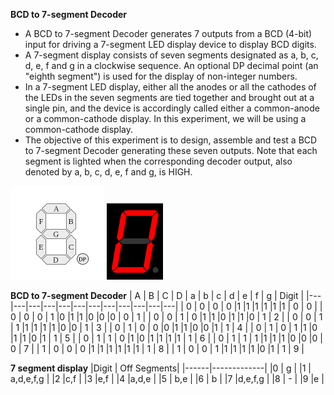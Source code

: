 **BCD to 7-segment Decoder**

- A BCD to 7-segment Decoder generates 7 outputs from a BCD (4-bit) input for driving a 7-segment LED display device to display BCD digits. 
- A 7-segment display consists of seven segments designated as a, b, c, d, e, f and g in a clockwise sequence. An optional DP decimal point (an "eighth segment") is used for the display of non-integer numbers. 
- In a 7-segment LED display, either all the anodes or all the cathodes of the LEDs in the seven segments are tied together and brought out at a single pin, and the device is accordingly called either a common-anode or a common-cathode display. In this experiment, we will be using a common-cathode display. 
- The objective of this experiment is to design, assemble and test a BCD to 7-segment Decoder generating these seven outputs. Note that each segment is lighted when the corresponding decoder output, also denoted by a, b, c, d, e, f and g, is HIGH.

<img width="150px" src="images/7_segment_display_labeled.png">  <img src="images/7-segments_Indicator.gif">

**BCD to 7-segment Decoder**
| A | B | C | D | a | b | c | d | e | f | g | Digit |
|---|---|---|---|---|---|---|---|---|---|---|---|
| 0 | 0 |	0  | 	0  |1  |1  |1  |1  |1  |1  | 0  | 0  |
| 0 | 0 | 	0  | 	1  |0  |1  |1  |0  |0  |0  | 0  | 1  |
| 0 | 0 |	1  |	0  |1  |1  |0  |1  |1  |0  | 1  | 2  |
| 0 | 0 | 	1  | 	1  |1  |1  |1  |1  |0  |0  | 1  | 3  |
| 0 | 1 |	0  |	0  |0  |1  |1  |0  |0  |1  | 1  | 4  |
| 0 | 1 |	0  |	1  |1  |0  |1  |1  |0  |1  | 1  | 5  |
| 0 | 1 |	1  | 	0  |1  |0  |1  |1  |1  |1  | 1  | 6  |
| 0 | 1 | 	1  | 	1  |1  |1  |1  |0  |0  |0  | 0  | 7  |
| 1 | 0 | 	0  | 	0  |1  |1  |1  |1  |1  |1  | 1  | 8  |
| 1 | 0 | 	0  |	1  |1  |1  |1  |1  |0  |1  | 1  | 9  |

**7 segment display**
|Digit | Off Segments|
|------|-------------|
|0     |	g    |
|1     | a,d,e,f,g   |
|2     |c,f          |
|3     |e,f          |
|4     |a,d,e        |
|5     | b,e         |
|6     | b           |
|7     |d,e,f,g      |
|8     | -           |
|9     |e            |	



